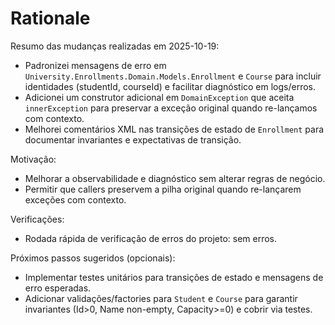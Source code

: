 Rationale
=========

Resumo das mudanças realizadas em 2025-10-19:

- Padronizei mensagens de erro em `University.Enrollments.Domain.Models.Enrollment` e `Course` para incluir identidades (studentId, courseId) e facilitar diagnóstico em logs/erros.
- Adicionei um construtor adicional em `DomainException` que aceita `innerException` para preservar a exceção original quando re-lançamos com contexto.
- Melhorei comentários XML nas transições de estado de `Enrollment` para documentar invariantes e expectativas de transição.

Motivação:
- Melhorar a observabilidade e diagnóstico sem alterar regras de negócio.
- Permitir que callers preservem a pilha original quando re-lançarem exceções com contexto.

Verificações:
- Rodada rápida de verificação de erros do projeto: sem erros.

Próximos passos sugeridos (opcionais):
- Implementar testes unitários para transições de estado e mensagens de erro esperadas.
- Adicionar validações/factories para `Student` e `Course` para garantir invariantes (Id>0, Name non-empty, Capacity>=0) e cobrir via testes.
